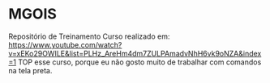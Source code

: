 # MGOIS
 Repositório de Treinamento
 Curso realizado em: https://www.youtube.com/watch?v=xEKo29OWILE&list=PLHz_AreHm4dm7ZULPAmadvNhH6vk9oNZA&index=1
TOP esse curso, porque eu não gosto muito de trabalhar com comandos na tela preta.